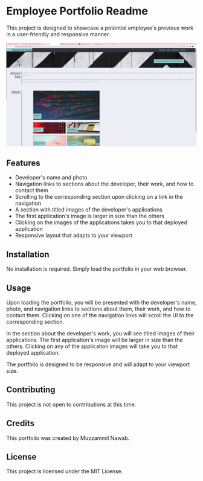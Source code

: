 # Employee Portfolio Readme

This project is designed to showcase a potential employee's previous work in a user-friendly and responsive manner.

![Employee Portfolio screenshot](/assets/images/portfolioSS.png)

## Features

- Developer's name and photo
- Navigation links to sections about the developer, their work, and how to contact them
- Scrolling to the corresponding section upon clicking on a link in the navigation
- A section with titled images of the developer's applications
- The first application's image is larger in size than the others
- Clicking on the images of the applications takes you to that deployed application
- Responsive layout that adapts to your viewport

## Installation

No installation is required. Simply load the portfolio in your web browser.

## Usage

Upon loading the portfolio, you will be presented with the developer's name, photo, and navigation links to sections about them, their work, and how to contact them. Clicking on one of the navigation links will scroll the UI to the corresponding section.

In the section about the developer's work, you will see titled images of their applications. The first application's image will be larger in size than the others. Clicking on any of the application images will take you to that deployed application.

The portfolio is designed to be responsive and will adapt to your viewport size.

## Contributing

This project is not open to contributions at this time.

## Credits

This portfolio was created by Muzzammil Nawab.

## License

This project is licensed under the MIT License.
